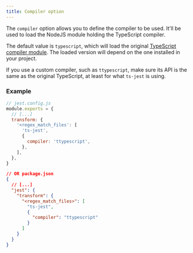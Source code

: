 ```yaml
---
title: Compiler option
---
```


The `compiler` option allows you to define the compiler to be used. It'll be used to load the NodeJS module holding the TypeScript compiler.

The default value is `typescript`, which will load the original [TypeScript compiler module](https://www.npmjs.com/package/typescript).
The loaded version will depend on the one installed in your project.

If you use a custom compiler, such as `ttypescript`, make sure its API is the same as the original TypeScript, at least for what `ts-jest` is using.

### Example

```js
// jest.config.js
module.exports = {
  // [...]
  transform: {
    '<regex_match_files': [
      'ts-jest',
      {
        compiler: 'ttypescript',
      },
    ],
  },
}
```

```json
// OR package.json
{
  // [...]
  "jest": {
    "transform": {
      "<regex_match_files>": [
        "ts-jest",
        {
          "compiler": "ttypescript"
        }
      ]
    }
  }
}
```
